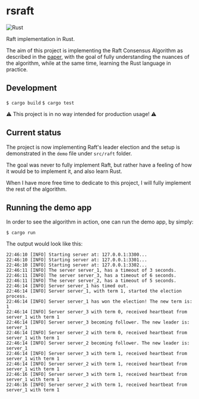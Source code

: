 # rsraft

![Rust](https://github.com/laurocaetano/rsraft/workflows/Rust/badge.svg)

Raft implementation in Rust.

The aim of this project is implementing the Raft Consensus Algorithm as described in the [paper](https://raft.github.io/raft.pdf), with the goal of fully understanding the nuances of the algorithm, while at the same time, learning the Rust language in practice.

## Development

`$ cargo build`
`$ cargo test`

:warning: This project is in no way intended for production usage! :warning:

## Current status

The project is now implementing Raft's leader election and the setup is demonstrated in the `demo` file under `src/raft` folder.

The goal was never to fully implement Raft, but rather have a feeling of how it would be to implement it, and also learn Rust.

When I have more free time to dedicate to this project, I will fully implement the rest of the algorithm. 

## Running the demo app

In order to see the algorithm in action, one can run the demo app, by simply:

`$ cargo run`

The output would look like this:

```
22:46:10 [INFO] Starting server at: 127.0.0.1:3300...
22:46:10 [INFO] Starting server at: 127.0.0.1:3301...
22:46:10 [INFO] Starting server at: 127.0.0.1:3302...
22:46:11 [INFO] The server server_1, has a timeout of 3 seconds.
22:46:11 [INFO] The server server_3, has a timeout of 6 seconds.
22:46:11 [INFO] The server server_2, has a timeout of 5 seconds.
22:46:14 [INFO] Server server_1 has timed out.
22:46:14 [INFO] Server server_1, with term 1, started the election process.
22:46:14 [INFO] Server server_1 has won the election! The new term is: 1
22:46:14 [INFO] Server server_3 with term 0, received heartbeat from server_1 with term 1
22:46:14 [INFO] Server server_3 becoming follower. The new leader is: server_1
22:46:14 [INFO] Server server_2 with term 0, received heartbeat from server_1 with term 1
22:46:14 [INFO] Server server_2 becoming follower. The new leader is: server_1
22:46:14 [INFO] Server server_3 with term 1, received heartbeat from server_1 with term 1
22:46:14 [INFO] Server server_2 with term 1, received heartbeat from server_1 with term 1
22:46:16 [INFO] Server server_3 with term 1, received heartbeat from server_1 with term 1
22:46:16 [INFO] Server server_2 with term 1, received heartbeat from server_1 with term 1
```
